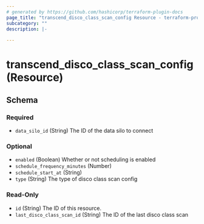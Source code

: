 ```yaml
---
# generated by https://github.com/hashicorp/terraform-plugin-docs
page_title: "transcend_disco_class_scan_config Resource - terraform-provider-transcend"
subcategory: ""
description: |-
  
---
```


# transcend_disco_class_scan_config (Resource)





<!-- schema generated by tfplugindocs -->
## Schema

### Required

- `data_silo_id` (String) The ID of the data silo to connect

### Optional

- `enabled` (Boolean) Whether or not scheduling is enabled
- `schedule_frequency_minutes` (Number)
- `schedule_start_at` (String)
- `type` (String) The type of disco class scan config

### Read-Only

- `id` (String) The ID of this resource.
- `last_disco_class_scan_id` (String) The ID of the last disco class scan


